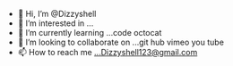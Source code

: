 - 👋 Hi, I’m @Dizzyshell
- 👀 I’m interested in ...
- 🌱 I’m currently learning ...code octocat 
- 💞️ I’m looking to collaborate on ...git hub vimeo you tube 
- 📫 How to reach me ...Dizzyshell123@gmail.com 

<!---
Dizzyshell/Dizzyshell is a ✨ special ✨ repository because its `README.md` (this file) appears on your GitHub profile.
You can click the Preview link to take a look at your changes.
--->
